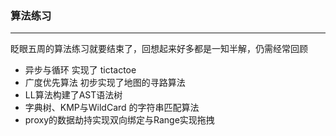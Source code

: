 ### 算法练习
---
眨眼五周的算法练习就要结束了，回想起来好多都是一知半解，仍需经常回顾

- 异步与循环 实现了 tictactoe
- 广度优先算法 初步实现了地图的寻路算法
- LL算法构建了AST语法树
- 字典树、KMP与WildCard 的字符串匹配算法
- proxy的数据劫持实现双向绑定与Range实现拖拽
